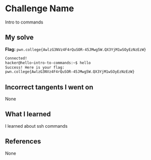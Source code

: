 # Challenge Name
Intro to commands
## My solve
**Flag:** `pwn.college{AwlzG3NVz4F4rQuSOR-45JMwg5W.QX3YjM1wSOyEzNzEzW}`

```bash
Connected!
hacker@hello~intro-to-commands:~$ hello
Success! Here is your flag:
pwn.college{AwlzG3NVz4F4rQuSOR-45JMwg5W.QX3YjM1wSOyEzNzEzW}
```
## Incorrect tangents I went on
None

## What I learned
I learned about ssh commands

## References 
None

